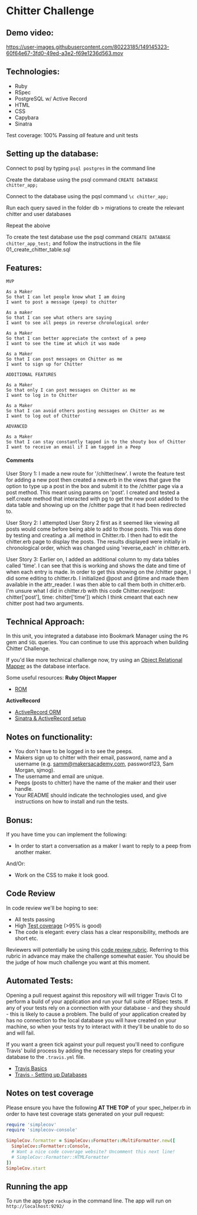 Chitter Challenge
======

Demo video:
-------

https://user-images.githubusercontent.com/80223185/149145323-60f64e67-3fd0-49ed-a3e2-f69e1236d563.mov

Technologies:
-------
- Ruby 
- RSpec 
- PostgreSQL w/ Active Record  
- HTML
- CSS 
- Capybara 
- Sinatra

Test coverage: 100% 
Passing *all* feature and unit tests 


Setting up the database:
-------

Connect to psql by typing `psql postgres` in the command line

Create the database using the psql command `CREATE DATABASE chitter_app;`

Connect to the database using the pqsl command `\c chitter_app;`

Run each query saved in the folder db > migrations to create the relevant chitter and user databases

Repeat the aboive 

To create the test database use the psql command `CREATE DATABASE chitter_app_test;` and follow the instructions in the file 01_create_chitter_table.sql

Features:
-------

```
MVP

As a Maker
So that I can let people know what I am doing  
I want to post a message (peep) to chitter

As a maker
So that I can see what others are saying  
I want to see all peeps in reverse chronological order

As a Maker
So that I can better appreciate the context of a peep
I want to see the time at which it was made

As a Maker
So that I can post messages on Chitter as me
I want to sign up for Chitter

ADDITIONAL FEATURES 

As a Maker
So that only I can post messages on Chitter as me
I want to log in to Chitter

As a Maker
So that I can avoid others posting messages on Chitter as me
I want to log out of Chitter

ADVANCED

As a Maker
So that I can stay constantly tapped in to the shouty box of Chitter
I want to receive an email if I am tagged in a Peep
```

#### Comments 

User Story 1: I made a new route for '/chitter/new'. I wrote the feature test for adding a new post then created a new.erb in the views that gave the option to type up a post in the box and submit it to the /chitter page via a post method. This meant using params on 'post'. I created and tested a self.create method that interacted with pg to get the new post added to the data table and showing up on the /chitter page that it had been redirected to. 

User Story 2: I attempted User Story 2 first as it seemed like viewing all posts would come before being able to add to those posts. This was done by testing and creating a .all method in Chitter.rb. I then had to edit the chitter.erb page to display the posts. The results displayed were initially in chronological order, which was changed using 'reverse_each' in chitter.erb. 

User Story 3: Earlier on, I added an additional column to my data tables called 'time'. I can see that this is working and shows the date and time of when each entry is made. In order to get this showing on the /chitter page, I did some editing to chitter.rb. I initialized @post and @time and made them available in the attr_reader. I was then able to call them both in chitter.erb. I'm unsure what I did in chitter.rb with this code Chitter.new(post: chitter['post'], time: chitter['time']) which I think cmeant that each new chitter post had two arguments. 

Technical Approach:
-----

In this unit, you integrated a database into Bookmark Manager using the `PG` gem and `SQL` queries. You can continue to use this approach when building Chitter Challenge.

If you'd like more technical challenge now, try using an [Object Relational Mapper](https://en.wikipedia.org/wiki/Object-relational_mapping) as the database interface.

Some useful resources:
**Ruby Object Mapper**
- [ROM](https://rom-rb.org/)

**ActiveRecord**
- [ActiveRecord ORM](https://guides.rubyonrails.org/active_record_basics.html)
- [Sinatra & ActiveRecord setup](https://learn.co/lessons/sinatra-activerecord-setup)

Notes on functionality:
------

* You don't have to be logged in to see the peeps.
* Makers sign up to chitter with their email, password, name and a username (e.g. samm@makersacademy.com, password123, Sam Morgan, sjmog).
* The username and email are unique.
* Peeps (posts to chitter) have the name of the maker and their user handle.
* Your README should indicate the technologies used, and give instructions on how to install and run the tests.

Bonus:
-----

If you have time you can implement the following:

* In order to start a conversation as a maker I want to reply to a peep from another maker.

And/Or:

* Work on the CSS to make it look good.

Code Review
-----------

In code review we'll be hoping to see:

* All tests passing
* High [Test coverage](https://github.com/makersacademy/course/blob/main/pills/test_coverage.md) (>95% is good)
* The code is elegant: every class has a clear responsibility, methods are short etc.

Reviewers will potentially be using this [code review rubric](docs/review.md).  Referring to this rubric in advance may make the challenge somewhat easier.  You should be the judge of how much challenge you want at this moment.

Automated Tests:
-----

Opening a pull request against this repository will will trigger Travis CI to perform a build of your application and run your full suite of RSpec tests. If any of your tests rely on a connection with your database - and they should - this is likely to cause a problem. The build of your application created by has no connection to the local database you will have created on your machine, so when your tests try to interact with it they'll be unable to do so and will fail.

If you want a green tick against your pull request you'll need to configure Travis' build process by adding the necessary steps for creating your database to the `.travis.yml` file.

- [Travis Basics](https://docs.travis-ci.com/user/tutorial/)
- [Travis - Setting up Databases](https://docs.travis-ci.com/user/database-setup/)

Notes on test coverage
----------------------

Please ensure you have the following **AT THE TOP** of your spec_helper.rb in order to have test coverage stats generated
on your pull request:

```ruby
require 'simplecov'
require 'simplecov-console'

SimpleCov.formatter = SimpleCov::Formatter::MultiFormatter.new([
  SimpleCov::Formatter::Console,
  # Want a nice code coverage website? Uncomment this next line!
  # SimpleCov::Formatter::HTMLFormatter
])
SimpleCov.start
```

Running the app
----------------------

To run the app type `rackup` in the command line. The app will run on `http://localhost:9292/`

